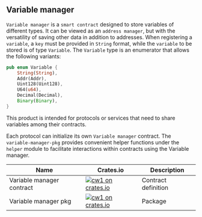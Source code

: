 ## Variable manager

`Variable manager` is a `smart contract` designed to store variables of different types. It can be viewed as an `address manager`, but with the versatility of saving other data in addition to addresses. When registering a `variable`, a `key` must be provided in `String` format, while the `variable` to be stored is of type `Variable`. The `Variable` type is an enumerator that allows the following variants:

```rust
pub enum Variable {
    String(String),
    Addr(Addr),
    Uint128(Uint128),
    U64(u64),
    Decimal(Decimal),
    Binary(Binary),
}
```

This product is intended for protocols or services that need to share variables among their contracts.

Each protocol can initialize its own `Variable manager` contract. The `variable-manager-pkg` provides convenient helper functions under the `helper` module to facilitate interactions within contracts using the Variable manager.

| Name                       | Crates.io                                                                                                                        | Description         |
| -------------------------- | -------------------------------------------------------------------------------------------------------------------------------- | ------------------- |
| Variable manager contract | [![cw1 on crates.io](https://img.shields.io/crates/v/variable-manager.svg)](https://crates.io/crates/variable-manager)         | Contract definition |
| Variable manager pkg      | [![cw1 on crates.io](https://img.shields.io/crates/v/variable-manager-pkg.svg)](https://crates.io/crates/variable-manager-pkg) | Package             |
